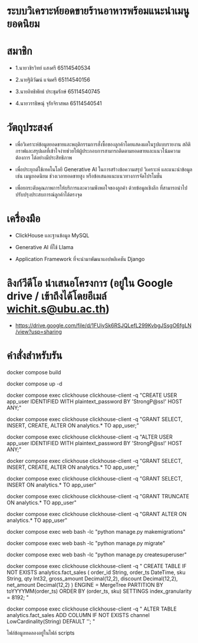 
 # ระบบวิเคราะห์ยอดขายร้านอาหารพร้อมแนะนำเมนูยอดนิยม
 
  # สมาชิก
  
  - 1.นายวชิรวิทย์ แสงศรี 65114540534
    
  - 2.นายฐิติวัฒน์ แจ่มศรี 65114540156
    
  - 3.นายอิทธิพัทธ์ ประชุมรักษ์ 65114540745
    
  - 4.นายวรรธิษณุ์ จุรัยจิราสพล 65114540541
    
  # วัตถุประสงค์
  
  - เพื่อวิเคราะห์ข้อมูลยอดขายและพฤติกรรมการสั่งซื้อของลูกค้าโดยแสดงผลในรูปแบบรายงาน สถิติกราฟและสรุปผลที่เข้าใจง่ายช่วยให้ผู้ประกอบการสามารถติดตามยอดขายและแนวโน้มความต้องการ
    ได้อย่างมีประสิทธิภาพ

    
  - เพื่อประยุกต์ใช้เทคโนโลยี Generative AI ในการสร้างข้อความสรุป วิเคราะห์ และแนะนำข้อมูล เช่น เมนูยอดนิยม ช่วงเวลายอดขายสูง หรือข้อเสนอแนะแนวทางการจัดโปรโมชั่น
  - เพื่อยกระดับคุณภาพการให้บริการและความพึงพอใจของลูกค้า ด้วยข้อมูลเชิงลึก ที่สามารถนำไปปรับปรุงประสบการณ์ลูกค้าได้ตรงจุด

   # เครื่องมือ
   
  - ClickHouse และฐานข้อมูล MySQL
    
  - Generative AI ที่ใช้ Llama
    
  - Application Framework ที่จะนำมาพัฒนาแอปพลิเคชัน Django

   # ลิงก์วีดีโอ นำเสนอโครงการ  (อยู่ใน Google drive / เข้าถึงได้โดยอีเมล์ wichit.s@ubu.ac.th)

   - https://drive.google.com/file/d/1FUiySk6RSJQLefL299KvbgJSsgO6fgLN/view?usp=sharing



	  
# คำสั่งสำหรับรัน

docker compose build

docker compose up -d

docker compose exec clickhouse clickhouse-client -q "CREATE USER app_user IDENTIFIED WITH plaintext_password BY 'StrongP@ss!' HOST ANY;"

docker compose exec clickhouse clickhouse-client -q "GRANT SELECT, INSERT, CREATE, ALTER ON analytics.* TO app_user;"

docker compose exec clickhouse clickhouse-client -q "ALTER USER app_user IDENTIFIED WITH plaintext_password BY 'StrongP@ss!' HOST ANY;"

docker compose exec clickhouse clickhouse-client -q "GRANT SELECT, INSERT, CREATE, ALTER ON analytics.* TO app_user;"

docker compose exec clickhouse clickhouse-client -q "GRANT SELECT, INSERT ON analytics.* TO app_user"

docker compose exec clickhouse clickhouse-client -q "GRANT TRUNCATE ON analytics.* TO app_user"

docker compose exec clickhouse clickhouse-client -q "GRANT ALTER ON analytics.* TO app_user"

docker compose exec web bash -lc "python manage.py makemigrations"

docker compose exec web bash -lc "python manage.py migrate"

docker compose exec web bash -lc "python manage.py createsuperuser" 

docker compose exec clickhouse clickhouse-client -q "
CREATE TABLE IF NOT EXISTS analytics.fact_sales
(
  order_id String,
  order_ts DateTime,
  sku String,
  qty Int32,
  gross_amount Decimal(12,2),
  discount Decimal(12,2),
  net_amount Decimal(12,2)
)
ENGINE = MergeTree
PARTITION BY toYYYYMM(order_ts)
ORDER BY (order_ts, sku)
SETTINGS index_granularity = 8192;
"

docker compose exec clickhouse clickhouse-client -q "
ALTER TABLE analytics.fact_sales
ADD COLUMN IF NOT EXISTS channel LowCardinality(String) DEFAULT '';
"

ไฟล์ข้อมูลทดลองอยู่ในไฟล์ scripts 
